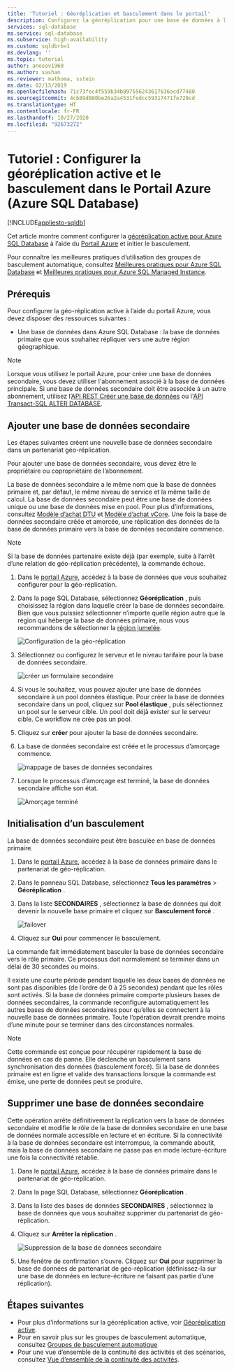 ```yaml
---
title: 'Tutoriel : Géoréplication et basculement dans le portail'
description: Configurez la géoréplication pour une base de données à l’aide du Portail Azure et initier le basculement.
services: sql-database
ms.service: sql-database
ms.subservice: high-availability
ms.custom: sqldbrb=1
ms.devlang: ''
ms.topic: tutorial
author: anosov1960
ms.author: sashan
ms.reviewer: mathoma, sstein
ms.date: 02/13/2019
ms.openlocfilehash: 71c73fec4f559b34b097556243617636acd77480
ms.sourcegitcommit: 4cb89d880be26a2a4531fedcc59317471fe729cd
ms.translationtype: HT
ms.contentlocale: fr-FR
ms.lasthandoff: 10/27/2020
ms.locfileid: "92673272"
---
```

# <a name="tutorial-configure-active-geo-replication-and-failover-in-the-azure-portal-azure-sql-database"></a>Tutoriel : Configurer la géoréplication active et le basculement dans le Portail Azure (Azure SQL Database)

[!INCLUDE[appliesto-sqldb](../includes/appliesto-sqldb.md)]

Cet article montre comment configurer la [géoréplication active pour Azure SQL Database](active-geo-replication-overview.md#active-geo-replication-terminology-and-capabilities) à l’aide du [Portail Azure](https://portal.azure.com) et initier le basculement.

Pour connaître les meilleures pratiques d’utilisation des groupes de basculement automatique, consultez [Meilleures pratiques pour Azure SQL Database](auto-failover-group-overview.md#best-practices-for-sql-database) et [Meilleures pratiques pour Azure SQL Managed Instance](auto-failover-group-overview.md#best-practices-for-sql-managed-instance). 



## <a name="prerequisites"></a>Prérequis

Pour configurer la géo-réplication active à l’aide du portail Azure, vous devez disposer des ressources suivantes :

* Une base de données dans Azure SQL Database : la base de données primaire que vous souhaitez répliquer vers une autre région géographique.

> [!Note]
> Lorsque vous utilisez le portail Azure, pour créer une base de données secondaire, vous devez utiliser l'abonnement associé à la base de données principale. Si une base de données secondaire doit être associée à un autre abonnement, utilisez l’[API REST Créer une base de données](/rest/api/sql/databases/createorupdate) ou l'[API Transact-SQL ALTER DATABASE](/sql/t-sql/statements/alter-database-transact-sql).

## <a name="add-a-secondary-database"></a>Ajouter une base de données secondaire

Les étapes suivantes créent une nouvelle base de données secondaire dans un partenariat géo-réplication.  

Pour ajouter une base de données secondaire, vous devez être le propriétaire ou copropriétaire de l’abonnement.

La base de données secondaire a le même nom que la base de données primaire et, par défaut, le même niveau de service et la même taille de calcul. La base de données secondaire peut être une base de données unique ou une base de données mise en pool. Pour plus d’informations, consultez [Modèle d’achat DTU](service-tiers-dtu.md) et [Modèle d’achat vCore](service-tiers-vcore.md).
Une fois la base de données secondaire créée et amorcée, une réplication des données de la base de données primaire vers la base de données secondaire commence.

> [!NOTE]
> Si la base de données partenaire existe déjà (par exemple, suite à l’arrêt d’une relation de géo-réplication précédente), la commande échoue.

1. Dans le [portail Azure](https://portal.azure.com), accédez à la base de données que vous souhaitez configurer pour la géo-réplication.
2. Dans la page SQL Database, sélectionnez **Géoréplication** , puis choisissez la région dans laquelle créer la base de données secondaire. Bien que vous puissiez sélectionner n’importe quelle région autre que la région qui héberge la base de données primaire, nous vous recommandons de sélectionner la [région jumelée](../../best-practices-availability-paired-regions.md).

    ![Configuration de la géo-réplication](./media/active-geo-replication-configure-portal/configure-geo-replication.png)
3. Sélectionnez ou configurez le serveur et le niveau tarifaire pour la base de données secondaire.

    ![créer un formulaire secondaire](./media/active-geo-replication-configure-portal/create-secondary.png)
4. Si vous le souhaitez, vous pouvez ajouter une base de données secondaire à un pool données élastique. Pour créer la base de données secondaire dans un pool, cliquez sur **Pool élastique** , puis sélectionnez un pool sur le serveur cible. Un pool doit déjà exister sur le serveur cible. Ce workflow ne crée pas un pool.
5. Cliquez sur **créer** pour ajouter la base de données secondaire.
6. La base de données secondaire est créée et le processus d’amorçage commence.

    ![mappage de bases de données secondaires](./media/active-geo-replication-configure-portal/seeding0.png)
7. Lorsque le processus d’amorçage est terminé, la base de données secondaire affiche son état.

    ![Amorçage terminé](./media/active-geo-replication-configure-portal/seeding-complete.png)

## <a name="initiate-a-failover"></a>Initialisation d’un basculement

La base de données secondaire peut être basculée en base de données primaire.  

1. Dans le [portail Azure](https://portal.azure.com), accédez à la base de données primaire dans le partenariat de géo-réplication.
2. Dans le panneau SQL Database, sélectionnez **Tous les paramètres** > **Géoréplication** .
3. Dans la liste **SECONDAIRES** , sélectionnez la base de données qui doit devenir la nouvelle base primaire et cliquez sur **Basculement forcé** .

    ![failover](./media/active-geo-replication-configure-portal/secondaries.png)
4. Cliquez sur **Oui** pour commencer le basculement.

La commande fait immédiatement basculer la base de données secondaire vers le rôle primaire. Ce processus doit normalement se terminer dans un délai de 30 secondes ou moins.

Il existe une courte période pendant laquelle les deux bases de données ne sont pas disponibles (de l’ordre de 0 à 25 secondes) pendant que les rôles sont activés. Si la base de données primaire comporte plusieurs bases de données secondaires, la commande reconfigure automatiquement les autres bases de données secondaires pour qu’elles se connectent à la nouvelle base de données primaire. Toute l’opération devrait prendre moins d’une minute pour se terminer dans des circonstances normales.

> [!NOTE]
> Cette commande est conçue pour récupérer rapidement la base de données en cas de panne. Elle déclenche un basculement sans synchronisation des données (basculement forcé).  Si la base de données primaire est en ligne et valide des transactions lorsque la commande est émise, une perte de données peut se produire.

## <a name="remove-secondary-database"></a>Supprimer une base de données secondaire

Cette opération arrête définitivement la réplication vers la base de données secondaire et modifie le rôle de la base de données secondaire en une base de données normale accessible en lecture et en écriture. Si la connectivité à la base de données secondaire est interrompue, la commande aboutit, mais la base de données secondaire ne passe pas en mode lecture-écriture une fois la connectivité rétablie.  

1. Dans le [portail Azure](https://portal.azure.com), accédez à la base de données primaire dans le partenariat de géo-réplication.
2. Dans la page SQL Database, sélectionnez **Géoréplication** .
3. Dans la liste des bases de données **SECONDAIRES** , sélectionnez la base de données que vous souhaitez supprimer du partenariat de géo-réplication.
4. Cliquez sur **Arrêter la réplication** .

    ![Suppression de la base de données secondaire](./media/active-geo-replication-configure-portal/remove-secondary.png)
5. Une fenêtre de confirmation s’ouvre. Cliquez sur **Oui** pour supprimer la base de données de partenariat de géo-réplication (définissez-la sur une base de données en lecture-écriture ne faisant pas partie d’une réplication).

## <a name="next-steps"></a>Étapes suivantes

* Pour plus d’informations sur la géoréplication active, voir [Géoréplication active](active-geo-replication-overview.md).
* Pour en savoir plus sur les groupes de basculement automatique, consultez [Groupes de basculement automatique](auto-failover-group-overview.md)
* Pour une vue d’ensemble de la continuité des activités et des scénarios, consultez [Vue d’ensemble de la continuité des activités](business-continuity-high-availability-disaster-recover-hadr-overview.md).